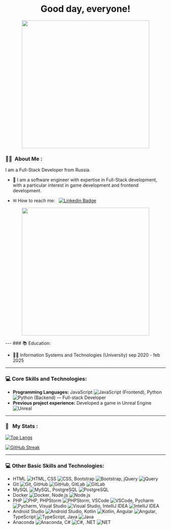 <h1  align="center">Good day, everyone!</h1>
<p  align="center"><img src="https://media.giphy.com/media/v1.Y2lkPTc5MGI3NjExMXhncWd5bnkyMmtwcjdkeXZwMnBwOXdza3BwYTE3amkxMzM4dTlhcyZlcD12MV9pbnRlcm5hbF9naWZfYnlfaWQmY3Q9Zw/3ogwFGEHrVxusDbDjO/giphy.gif"  width=400"></p>
 
### :man_technologist: &nbsp;About Me :

I am a Full-Stack Developer from Russia.

- 🔭 I am a software engineer with expertise in Full-Stack development, with a particular interest in game development and frontend development.

- ✉︎ How to reach me: &nbsp; [![Linkedin Badge](https://img.shields.io/badge/-dimonah-blue?style=flat&logo=Linkedin&logoColor=white)](https://www.linkedin.com/in/dimonah)

<p  align="center"><img  src="https://media.giphy.com/media/v1.Y2lkPTc5MGI3NjExaDh1OGIzcmFveTRzeGNvdTE5bmhxdm95YnUzaHE3dmVuYzJvanIzayZlcD12MV9pbnRlcm5hbF9naWZfYnlfaWQmY3Q9Zw/1GEATImIxEXVR79Dhk/giphy.gif"  width="400"/></p>
---
### 📚 Education:

- 👨‍🎓 Information Systems and Technologies (University) sep 2020 - feb 2025
---

### 💻 Core Skills and Technologies:
- **Programming Languages:** JavaScript ![JavaScript](https://skillicons.dev/icons?i=js) (Frontend), Python ![Python](https://skillicons.dev/icons?i=py) (Backend) — Full-stack Developer
- **Previous project experience:** Developed a game in Unreal Engine ![Unreal](https://skillicons.dev/icons?i=unreal)
---

### 🚀 &nbsp; My Stats :

[![Top Langs](https://github-readme-stats.vercel.app/api/top-langs/?username=nuafirytiasewo&layout=compact&theme=vision-friendly-dark)](https://github.com/anuraghazra/github-readme-stats)

[![GitHub Streak](http://github-readme-streak-stats.herokuapp.com?user=nuafirytiasewo&theme=dark&background=000000)](https://git.io/streak-stats)

---
### 💻 Other Basic Skills and Technologies:
  - HTML ![HTML](https://skillicons.dev/icons?i=html), CSS ![CSS](https://skillicons.dev/icons?i=css), Bootstrap ![Bootstrap](https://skillicons.dev/icons?i=bootstrap), jQuery ![jQuery](https://skillicons.dev/icons?i=jquery)
  - Git ![Git](https://skillicons.dev/icons?i=git), GitHub ![GitHub](https://skillicons.dev/icons?i=github), GitLab ![GitLab](https://skillicons.dev/icons?i=gitlab)
  - MySQL ![MySQL](https://skillicons.dev/icons?i=mysql), PostgreSQL ![PostgreSQL](https://skillicons.dev/icons?i=postgres)
  - Docker ![Docker](https://skillicons.dev/icons?i=docker), Node.js ![Node.js](https://skillicons.dev/icons?i=nodejs)
  - PHP ![PHP](https://skillicons.dev/icons?i=php), PHPStorm ![PHPStorm](https://skillicons.dev/icons?i=phpstorm), VSCode ![VSCode](https://skillicons.dev/icons?i=vscode), Pycharm ![Pycharm](https://skillicons.dev/icons?i=pycharm), Visual Studio ![Visual Studio](https://skillicons.dev/icons?i=visualstudio), IntelliJ IDEA ![IntelliJ IDEA](https://skillicons.dev/icons?i=idea)
  - Android Studio ![Android Studio](https://skillicons.dev/icons?i=androidstudio), Kotlin ![Kotlin](https://skillicons.dev/icons?i=kotlin), Angular ![Angular](https://skillicons.dev/icons?i=angular), TypeScript ![TypeScript](https://skillicons.dev/icons?i=ts), Java ![Java](https://skillicons.dev/icons?i=java)
  - Anaconda ![Anaconda](https://skillicons.dev/icons?i=anaconda), C# ![C#](https://skillicons.dev/icons?i=cs), .NET ![NET](https://skillicons.dev/icons?i=net)
